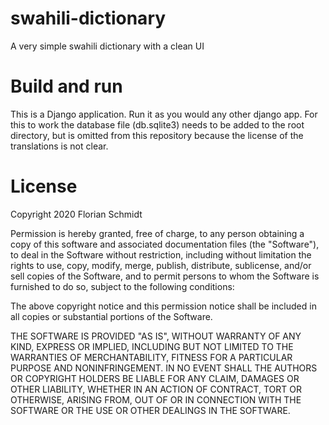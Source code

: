 # swahili-dictionary
A very simple swahili dictionary with a clean UI

# Build and run
This is a Django application. Run it as you would any other django app.
For this to work the database file (db.sqlite3) needs to be added to 
the root directory, but is omitted from this repository because the license of the translations is not clear.

# License
Copyright 2020 Florian Schmidt

Permission is hereby granted, free of charge, to any person obtaining a copy of this software and associated documentation files (the "Software"), to deal in the Software without restriction, including without limitation the rights to use, copy, modify, merge, publish, distribute, sublicense, and/or sell copies of the Software, and to permit persons to whom the Software is furnished to do so, subject to the following conditions:

The above copyright notice and this permission notice shall be included in all copies or substantial portions of the Software.

THE SOFTWARE IS PROVIDED "AS IS", WITHOUT WARRANTY OF ANY KIND, EXPRESS OR IMPLIED, INCLUDING BUT NOT LIMITED TO THE WARRANTIES OF MERCHANTABILITY, FITNESS FOR A PARTICULAR PURPOSE AND NONINFRINGEMENT. IN NO EVENT SHALL THE AUTHORS OR COPYRIGHT HOLDERS BE LIABLE FOR ANY CLAIM, DAMAGES OR OTHER LIABILITY, WHETHER IN AN ACTION OF CONTRACT, TORT OR OTHERWISE, ARISING FROM, OUT OF OR IN CONNECTION WITH THE SOFTWARE OR THE USE OR OTHER DEALINGS IN THE SOFTWARE.
